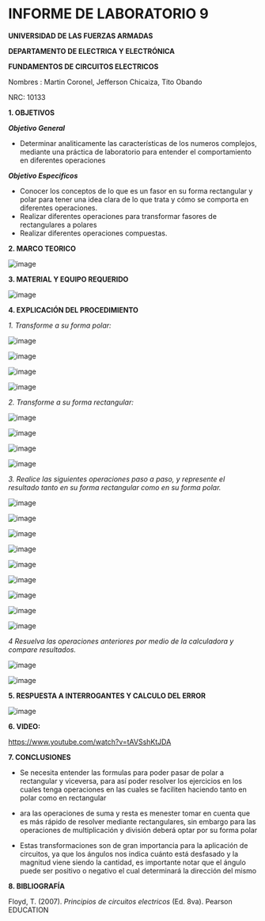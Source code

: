 # INFORME DE LABORATORIO 9

**UNIVERSIDAD DE LAS FUERZAS ARMADAS**

**DEPARTAMENTO DE ELECTRICA Y ELECTRÓNICA**

**FUNDAMENTOS DE CIRCUITOS ELECTRICOS**

Nombres : Martin Coronel, Jefferson Chicaiza, Tito Obando 

NRC: 10133

**1. OBJETIVOS**

***Objetivo General***

- Determinar analiticamente las características de los numeros complejos, mediante una práctica de laboratorio  para entender el comportamiento en diferentes operaciones 

***Objetivo Especificos***

- Conocer los conceptos de lo que es un fasor en su forma rectangular y polar  para tener una  idea clara de lo que trata y cómo se comporta en diferentes operaciones.  
- Realizar diferentes operaciones para transformar fasores de rectangulares a polares 
- Realizar diferentes operaciones compuestas. 

**2. MARCO TEORICO**

![image](https://user-images.githubusercontent.com/94098157/155744201-477ea44e-0e28-46c2-9647-b522567dff68.png)

**3. MATERIAL Y EQUIPO REQUERIDO**

![image](https://user-images.githubusercontent.com/94098157/155721994-c3373af0-88ee-479b-9515-9c54b1557914.png)

**4. EXPLICACIÓN DEL PROCEDIMIENTO**

*1. Transforme a su forma polar:*

![image](https://user-images.githubusercontent.com/94098157/155744286-71f12b59-b9ee-494b-8f51-b72d0136a875.png)

![image](https://user-images.githubusercontent.com/94098157/155744324-8eaa76b0-88ab-446d-a53a-f6fbab4646b0.png)

![image](https://user-images.githubusercontent.com/94098157/155744361-d751903c-01ed-47bb-bebf-0e11594ad293.png)

![image](https://user-images.githubusercontent.com/94098157/155744383-85e82bec-fbfc-4d9e-8fc8-3e2c12b131d2.png)

*2. Transforme a su forma rectangular:*

![image](https://user-images.githubusercontent.com/94098157/155744425-e84187b9-8c69-456b-b108-1183670c9fa0.png)

![image](https://user-images.githubusercontent.com/94098157/155744454-8a95655e-fabc-495c-ba98-1afd479c7e4f.png)

![image](https://user-images.githubusercontent.com/94098157/155744483-b3e91334-f668-407c-a05d-e214c31cb8ab.png)

![image](https://user-images.githubusercontent.com/94098157/155744512-93fd26a8-d4cd-4ce8-adf2-2e6ac83b9452.png)

*3. Realice las siguientes operaciones paso a paso, y represente el resultado tanto en su forma rectangular como en su forma polar.*

![image](https://user-images.githubusercontent.com/94098157/155755232-ac4a9f48-34ab-488f-9b12-563e587a386a.png)

![image](https://user-images.githubusercontent.com/94098157/155755276-672a9887-2f56-4f82-b267-14c3f65290ce.png)

![image](https://user-images.githubusercontent.com/94098157/155755300-9b47aecd-481b-4e14-9da0-afa91a0a6b7f.png)

![image](https://user-images.githubusercontent.com/94098157/155744914-9a440b6a-3f0e-4293-8025-bc6a11fe6f6a.png)

![image](https://user-images.githubusercontent.com/94098157/155744962-32248f3a-6611-4c7f-9a5a-e4e57e6407b1.png)

![image](https://user-images.githubusercontent.com/94098157/155744994-bd939fe4-58b6-4902-b412-665380df2eba.png)

![image](https://user-images.githubusercontent.com/94098157/155745236-3936cdef-159d-4018-a92d-db89a0f27c4c.png)

![image](https://user-images.githubusercontent.com/94098157/155745298-182c5dd5-fba6-4d71-ac0a-b47543a906df.png)

![image](https://user-images.githubusercontent.com/94098157/155745330-8a9a3a08-21c3-4557-a962-1a06d070a6f4.png)

*4 Resuelva las operaciones anteriores por medio de la calculadora y compare resultados.*

![image](https://user-images.githubusercontent.com/84757114/155754012-2c156992-0241-4634-bd1a-88aa8cb02da0.png)

![image](https://user-images.githubusercontent.com/84757114/155754315-4d688926-2f08-4b4f-a7d5-da0f3eeb9aac.png)


**5. RESPUESTA A INTERROGANTES Y CALCULO DEL ERROR**

![image](https://user-images.githubusercontent.com/94098157/155757071-519f09fc-f5fc-441b-8aa7-a8ececc69768.png)

**6. VIDEO:**

https://www.youtube.com/watch?v=tAVSshKtJDA

**7. CONCLUSIONES**

- Se necesita entender las formulas para poder pasar de polar a rectangular y viceversa, para así poder resolver los ejercicios en los cuales tenga operaciones en las cuales se faciliten haciendo tanto en polar como en rectangular

- ara las operaciones de suma y resta es menester tomar en cuenta que es más rápido de resolver mediante rectangulares, sin embargo para las operaciones de multiplicación y división deberá optar por su forma polar

- Estas transformaciones son de gran importancia para la aplicación de circuitos, ya que los ángulos nos indica cuánto está desfasado y la magnitud viene siendo la cantidad, es importante notar que el ángulo puede ser positivo o negativo el cual determinará la dirección del mismo

**8. BIBLIOGRAFÍA**

Floyd, T. (2007). *Principios de circuitos electricos* (Ed. 8va). Pearson EDUCATION
